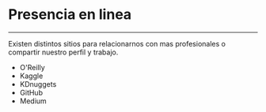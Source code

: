 # Presencia en linea

---

Existen distintos sitios para relacionarnos con mas profesionales o compartir nuestro perfil y trabajo.

- O'Reilly
- Kaggle
- KDnuggets
- GitHub
- Medium